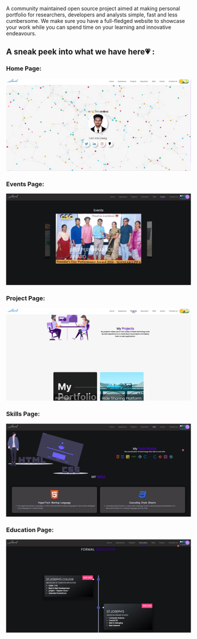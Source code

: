 
<div align="center">



</div>

A community maintained open source project aimed at making personal portfolio for researchers, developers and analysts simple, fast and less cumbersome. We make sure you have a full-fledged website to showcase your work while you can spend time on your learning and innovative endeavours.

## A sneak peek into what we have here💗 :

### Home Page:

<p align="center"><img src="./readme_assets/h1.jpg"></p>

### Events Page:

<p align="center"><img src="./readme_assets/h4.jpg"></p>

### Project Page:

<p align="center"><img src="./readme_assets/h5.jpg"></p>

### Skills Page:

<p align="center"><img src="./readme_assets/h3.jpg"></p>

### Education Page:

<p align="center"><img src="./readme_assets/h2.jpg"></p>

